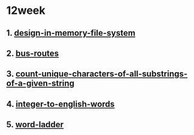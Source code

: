 # 12week
## 1. [design-in-memory-file-system](https://leetcode.com/problems/design-in-memory-file-system/)
## 2. [bus-routes](https://leetcode.com/problems/bus-routes/)
## 3. [count-unique-characters-of-all-substrings-of-a-given-string](https://leetcode.com/problems/count-unique-characters-of-all-substrings-of-a-given-string/)
## 4. [integer-to-english-words](https://leetcode.com/problems/integer-to-english-words/)
## 5. [word-ladder](https://leetcode.com/problems/word-ladder/)
